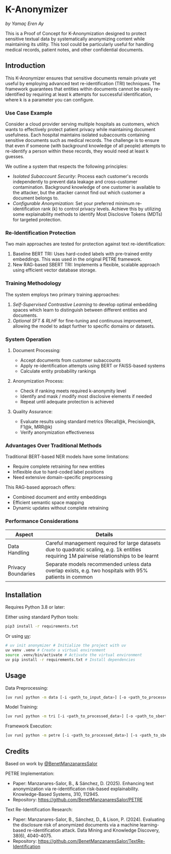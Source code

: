 # K-Anonymizer

*by Yamaç Eren Ay*

This is a Proof of Concept for K-Anonymization designed to protect sensitive textual data by systematically anonymizing content while maintaining its utility. This tool could be particularly useful for handling medical records, patient notes, and other confidential documents.

## Introduction

This K-Anonymizer ensures that sensitive documents remain private yet useful by employing advanced text re-identification (TRI) techniques. The framework guarantees that entities within documents cannot be easily re-identified by requiring at least k attempts for successful identification, where k is a parameter you can configure.

### Use Case Example

Consider a cloud provider serving multiple hospitals as customers, which wants to effectively protect patient privacy while maintaining document usefulness. Each hospital maintains isolated subaccounts containing sensitive documents such as medical records. The challenge is to ensure that even if someone (with background knowledge of all people) attempts to re-identify a person within these records, they would need at least k guesses.

We outline a system that respects the following principles:
- *Isolated Subaccount Security*: Process each customer's records independently to prevent data leakage and cross-customer contamination. Background knowledge of one customer is available to the attacker, but the attacker cannot find out which customer a document belongs to.
- *Configurable Anonymization*: Set your preferred minimum re-identification rank (k) to control privacy levels. Achieve this by utilizing some explainability methods to identify Most Disclosive Tokens (MDTs) for targeted protection.

### Re-Identification Protection

Two main approaches are tested for protection against text re-identification:
1. Baseline BERT TRI: Uses hard-coded labels with pre-trained entity embeddings. This was used in the original PETRE framework.
2. New RAG-based SBERT TRI: Implements a flexible, scalable approach using efficient vector database storage.

### Training Methodology

The system employs two primary training approaches:
1. *Self-Supervised Contrastive Learning* to develop optimal embedding spaces which learn to distinguish between different entities and documents.
2. *Optional SFT & RLHF* for fine-tuning and continuous improvement, allowing the model to adapt further to specific domains or datasets.

### System Operation

1. Document Processing:
    - Accept documents from customer subaccounts
    - Apply re-identification attempts using BERT or FAISS-based systems
    - Calculate entity probability rankings

2. Anonymization Process:
    - Check if ranking meets required k-anonymity level
    - Identify and mask / modify most disclosive elements if needed
    - Repeat until adequate protection is achieved

3. Quality Assurance:
    - Evaluate results using standard metrics (Recall@k, Precision@k, F1@k, MRR@k)
    - Verify anonymization effectiveness

### Advantages Over Traditional Methods

Traditional BERT-based NER models have some limitations:
- Require complete retraining for new entities
- Inflexible due to hard-coded label positions
- Need extensive domain-specific preprocessing

This RAG-based approach offers:
- Combined document and entity embeddings
- Efficient semantic space mapping
- Dynamic updates without complete retraining

### Performance Considerations

| Aspect | Details |
|--------|----------|
| Data Handling | Careful management required for large datasets due to quadratic scaling, e.g. 1k entities requiring 1M pairwise relationships to be learnt |
| Privacy Boundaries | Separate models recommended unless data overlap exists, e.g. two hospitals with 95% patients in common |

## Installation

Requires Python 3.8 or later:

Either using standard Python tools:

```bash
pip3 install -r requirements.txt
```

Or using [uv](https://github.com/astral-sh/uv):

```bash
# uv init anonymizer # Initialize the project with uv
uv venv .venv # Create a virtual environment
source .venv/bin/activate # Activate the virtual environment
uv pip install -r requirements.txt # Install dependencies
```

## Usage

Data Preprocessing:
```sh
[uv run] python -m data [-i <path_to_input_data>] [-o <path_to_processed_data>]
```

Model Training:
```sh
[uv run] python -m tri [-i <path_to_processed_data>] [-o <path_to_sbert_model>]
```

Framework Execution:
```sh
[uv run] python -m petre [-i <path_to_processed_data>] [-s <path_to_sbert_model>] [-o <path_to_output_data>]
```

## Credits

Based on work by [@BenetManzanaresSalor](https://github.com/BenetManzanaresSalor)

PETRE Implementation:
- Paper: Manzanares-Salor, B., & Sánchez, D. (2025). Enhancing text anonymization via re-identification risk-based explainability. Knowledge-Based Systems, 310, 112945.
- Repository: https://github.com/BenetManzanaresSalor/PETRE

Text Re-Identification Research:
- Paper: Manzanares-Salor, B., Sánchez, D., & Lison, P. (2024). Evaluating the disclosure risk of anonymized documents via a machine learning-based re-identification attack. Data Mining and Knowledge Discovery, 38(6), 4040-4075.
- Repository: https://github.com/BenetManzanaresSalor/TextRe-Identification